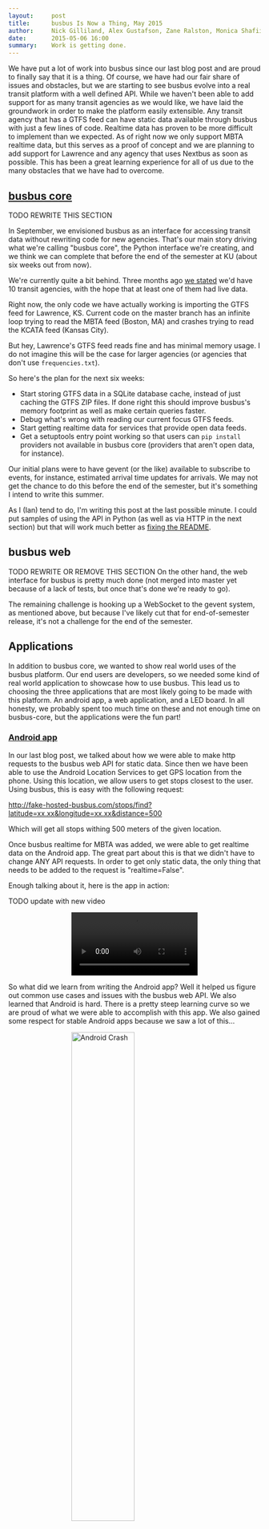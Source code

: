 ```yaml
---
layout:     post
title:      busbus Is Now a Thing, May 2015
author:     Nick Gilliland, Alex Gustafson, Zane Ralston, Monica Shafii & Ian Weller
date:       2015-05-06 16:00
summary:    Work is getting done.
---
```


We have put a lot of work into busbus since our last blog post and are proud to
finally say that it is a thing. Of course, we have had our fair share of issues
and obstacles, but we are starting to see busbus evolve into a real transit
platform with a well defined API. While we haven't been able to add support for
as many transit agencies as we would like, we have laid the groundwork in order
to make the platform easily extensible. Any transit agency that has a GTFS feed
can have static data available through busbus with just a few lines of code.
Realtime data has proven to be more difficult to implement than we expected. As
of right now we only support MBTA realtime data, but this serves as a proof of
concept and we are planning to add support for Lawrence and any agency that
uses Nextbus as soon as possible. This has been a great learning experience for
all of us due to the many obstacles that we have had to overcome.


## [busbus core](https://github.com/spaceboats/busbus)

TODO REWRITE THIS SECTION

In September, we envisioned busbus as an interface for accessing transit data
without rewriting code for new agencies. That's our main story driving what
we're calling "busbus core", the Python interface we're creating, and we think
we can complete that before the end of the semester at KU (about six weeks out
from now).

We're currently quite a bit behind. Three months ago [we stated][midterm_plans]
we'd have 10 transit agencies, with the hope that at least one of them had live
data.

[midterm_plans]: https://github.com/ku-eecs-capstone/blackboard/wiki/busbus#midterm-plans

Right now, the only code we have actually working is importing the GTFS feed
for Lawrence, KS. Current code on the master branch has an infinite loop trying
to read the MBTA feed (Boston, MA) and crashes trying to read the KCATA feed
(Kansas City).

But hey, Lawrence's GTFS feed reads fine and has minimal memory usage. I do not
imagine this will be the case for larger agencies (or agencies that don't use
``frequencies.txt``).

So here's the plan for the next six weeks:

- Start storing GTFS data in a SQLite database cache, instead of just caching
  the GTFS ZIP files. If done right this should improve busbus's memory
  footprint as well as make certain queries faster.
- Debug what's wrong with reading our current focus GTFS feeds.
- Start getting realtime data for services that provide open data feeds.
- Get a setuptools entry point working so that users can ``pip install``
  providers not available in busbus core (providers that aren't open data, for
  instance).

Our initial plans were to have gevent (or the like) available to subscribe to
events, for instance, estimated arrival time updates for arrivals. We may not
get the chance to do this before the end of the semester, but it's something I
intend to write this summer.

As I (Ian) tend to do, I'm writing this post at the last possible minute. I
could put samples of using the API in Python (as well as via HTTP in the next
section) but that will work much better as [fixing the README][issue_5].

[issue_5]: https://github.com/spaceboats/busbus/issues/5

## busbus web
TODO REWRITE OR REMOVE THIS SECTION
On the other hand, the web interface for busbus is pretty much done (not merged
into master yet because of a lack of tests, but once that's done we're ready to
go).

The remaining challenge is hooking up a WebSocket to the gevent system, as
mentioned above, but because I've likely cut that for end-of-semester release,
it's not a challenge for the end of the semester.

## Applications

In addition to busbus core, we wanted to show real world uses of the busbus
platform. Our end users are developers, so we needed some kind of real world
application to showcase how to use busbus. This lead us to choosing the three
applications that are most likely going to be made with this platform. An
android app, a web application, and a LED board. In all honesty, we probably
spent too much time on these and not enough time on busbus-core, but the
applications were the fun part!

### [Android app][busbus_android]

[busbus_android]: https://github.com/spaceboats/busbus-android

In our last blog post, we talked about how we were able to make http requests
to the busbus web API for static data. Since then we have been able to use the
Android Location Services to get GPS location from the phone.  Using this
location, we allow users to get stops closest to the user. Using busbus, this
is easy with the following request:

http://fake-hosted-busbus.com/stops/find?latitude=xx.xx&longitude=xx.xx&distance=500

Which will get all stops withing 500 meters of the given location. 

Once busbus realtime for MBTA was added, we were able to get realtime data on
the Android app.  The great part about this is that we didn't have to change
ANY API requests. In order to get only static data, the only thing that needs to be
added to the request is "realtime=False".

Enough talking about it, here is the app in action:

TODO update with new video

<video autoplay loop controls style="display:block; margin-left:auto; margin-right:auto; width: 50%;">
    <source src="/assets/{{ page.id }}/androiddemo.mp4" type="video/mp4">
</video>

So what did we learn from writing the Android app? Well it helped us figure out
common use cases and issues with the busbus web API. We also learned that
Android is hard. There is a pretty steep learning curve so we are proud of what
we were able to accomplish with this app. We also gained some respect for
stable Android apps because we saw a lot of this...

<img src="/assets/{{page.id}}/androidcrash.png" alt="Android Crash" style="display:block; margin-left:auto; margin-right:auto; width: 50%;"/>

### [Web app][busbus_web_app]

[busbus_web_app]: https://github.com/spaceboats/busbus-web-sample

Nick and Monica have continued working on a web app to demonstrate how focus
can be placed on building the application rather than the process of retrieving
data from different transit agencies on the back end. The web application uses
a Flask framework, Python for the server side, JQuery for the client side, and
HTML/CSS formatting. It currently has a ‘home’ link linking to the busbus
repository on GitHub, a ‘datastream’ link, and a ‘search’ link.

<img src="/assets/{{page.id}}/web_homepage.jpg" alt="Web-sample Homepage" style="display:block; margin-left:auto; margin-right:auto; width: 100%;"/>

The ‘datastream’ link displays current arrivals in Lawrence, KS by bus route,
stop name, and headsign, and refreshes every five seconds. This was
accomplished by querying busbus for arrivals based on the Lawrence Transit
provider id and a start and end time as parameters. The data is then placed in
a table which appears on the screen, and the whole function is ran again after
a timeout on a continuous loop to ‘stream’ the data.

<img src="/assets/{{page.id}}/web_datastream.jpg" alt="Web-sample Datastream" style="display:block; margin-left:auto; margin-right:auto; width: 100%;"/>

Finally, the search functionality was added. The search tab allows the user to
select the transit agency upon which to conduct their search. Once this has
been done the appropriate data corresponding to routes and stops is loaded, and
the user can then select a time range, route and stop to display arrivals for.
The same sorts of queries are performed using busbus to retrieve the data.

<script src="https://gist.github.com/alexdgus/d5e6e835017da7291893.js"></script>

We aren't currently hosting this web app so here are a bunch of screenshots of
it in action.

<img src="/assets/{{page.id}}/web_searching.jpg" alt="Web-sample Waiting for Routes" style="display:block; margin-left:auto; margin-right:auto; width: 100%;"/>
<img src="/assets/{{page.id}}/web_addsearchparams.jpg" alt="Web-sample Adding query params" style="display:block; margin-left:auto; margin-right:auto; width: 100%;"/>
<img src="/assets/{{page.id}}/web_arrivals.jpg" alt="Web-sample Arrivals displayed" style="display:block; margin-left:auto; margin-right:auto; width: 100%;"/>

While the web app is quite simple in terms of functionality, both Nick and
Monica did not have much experience with web applications, and achieved the
goals they set out to accomplish with the project.

### [LED board][led_board]

[led_board]: https://github.com/spaceboats/3001-ledboard

Since our last blog post, we have completely rewritten the code for the LED
board using Node.js. Our [previous implementation][led_blog] was... interesting.
It had a Python web interface that ran a c++ board controller. We decided that
this was kind of a weird solution and it was difficult to prototype new
features because it took so long to compile.  We decided we could come up with
something better and found that a bunch of the libraries we had been using had
been ported to Node.js. Since we already had some experience with Node from the
labs at the beginning of the year, we figured that it would be better option.
After rewriting everything in Node, we now have much more sensible solution.
The main feature is what we call a state queue. Each state is a scene that is
displayed on the board. The state queue has add and remove features that can be
accessed by the web API, [documented here][led_github](sorta). As of right now,
the only supported state is text, but we plan to add support for images as well
as more advanced text layouts by the end of the semester. We also have a web
app that allows users to add and remove text states. This web app is available
to any user inside the EECS network [here][led_webapp], assuming we actually
have the server running at the time.

We hope that the LED board will be used by future senior design classes. All of
the code is public on github [here][led_github], so it will be easy to add
features, or write something totally new that will utilize this resource.

Specific to our project, we are using the board to display upcoming bus
arrivals for the stops around the Engineering building. This serves as a good
example of how to make simple http calls to the busbus web API.

TODO ADD IMAGE WITH ARRIVAL INFO

[led_blog]: http://spaceboats.github.io/2014/10/31/building-brighter-lab-resources/
[led_webapp]: http://3001-ledboard.spaceboats.net/
[led_github]: http://github.com/spaceboats/3001-ledboard/

## Can busbus Continue Being a Thing?

The semester is nearing a close and we are about to be done working on busbus
for senior design. Our hope is that busbus continues to be a thing, and maybe
even grows into a somewhat widely used thing that supports transit agencies
around the world. All of the code is open source so anyone interested in
pitching in is welcome.  Find more infomormation on our [github group
page][spaceboats_github].

[spaceboats_github]: https://github.com/spaceboats/

